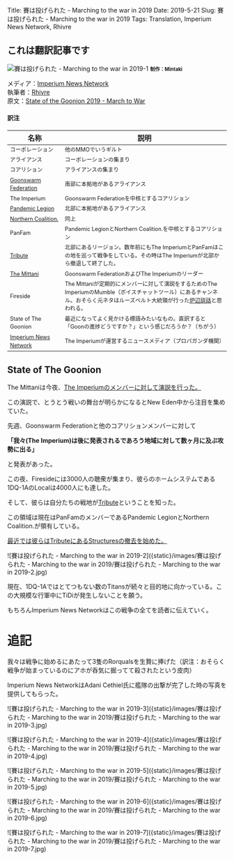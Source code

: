 Title: 賽は投げられた - Marching to the war in 2019
Date: 2019-5-21
Slug: 賽は投げられた - Marching to the war in 2019
Tags: Translation, Imperium News Network, Rhivre

## これは翻訳記事です

<img class="center" style="margin-bottom: 0px" src="{static}/images/賽は投げられた - Marching to the war in 2019/賽は投げられた - Marching to the war in 2019-1.jpg" alt="賽は投げられた - Marching to the war in 2019-1">
<b style="font-size: 80%">制作：Mintaki</b>

メディア：[Imperium News Network](https://imperium.news/)  
執筆者：[Rhivre](https://imperium.news/author/rhivre/)  
原文：[State of the Goonion 2019 - March to War](https://imperium.news/state-of-the-goonion-2019-march-to-war/)

#### 訳注
| 名称 | 説明 |
| ---- | ---- |
| コーポレーション | 他のMMOでいうギルト |
| アライアンス | コーポレーションの集まり |
| コアリション | アライアンスの集まり |
| [Goonswarm Federation](http://evemaps.dotlan.net/alliance/Goonswarm_Federation) | 南部に本拠地があるアライアンス |
| The Imperium | Goonswarm Federationを中核とするコアリション |
| [Pandemic Legion](http://evemaps.dotlan.net/alliance/Pandemic_Legion) | 北部に本拠地があるアライアンス |
| [Northern Coalition.](http://evemaps.dotlan.net/alliance/Northern_Coalition.) | 同上 |
| PanFam | Pandemic LegionとNorthern Coalition.を中核とするコアリション |
| [Tribute](http://evemaps.dotlan.net/map/Tribute#sov) | 北部にあるリージョン。数年前にもThe ImperiumとPanFamはこの地を巡って戦争をしている。その時はThe Imperiumが北部から撤退して終了した。 |
| [The Mittani](https://zkillboard.com/character/443630591/) | Goonswarm FederationおよびThe Imperiumのリーダー |
| Fireside | The Mittaniが定期的にメンバーに対して演説をするためのThe ImperiumのMumble（ボイスチャットツール）にあるチャンネル。おそらく元ネタはルーズベルト大統領が行った[炉辺談話](https://kotobank.jp/word/%E7%82%89%E8%BE%BA%E8%AB%87%E8%A9%B1-153330)と思われる。 |
| State of The Goonion | 最近になってよく見かける標語みたいなもの。直訳すると「Goonの進捗どうですか？」という感じだろうか？（ちがう） |
| [Imperium News Network](https://imperium.news/) | The Imperiumが運営するニュースメディア（プロパガンダ機関） |

## State of The Goonion
The Mittaniは今夜、[The Imperiumのメンバーに対して演説を行った。](https://www.mixcloud.com/traeumerftw/state-of-the-goonion-2019-05-18/)

この演説で、とうとう戦いの舞台が明らかになるとNew Eden中から注目を集めていた。

先週、Goonswarm Federationと他のコアリションメンバーに対して

<b>「我々(The Imperium)は後に発表されるであろう地域に対して数ヶ月に及ぶ攻勢に出る」</b>

と発表があった。

この夜、Firesideには3000人の聴衆が集まり、彼らのホームシステムである1DQ-1AのLocalは4000人にも達した。

そして、彼らは自分たちの戦地が[Tribute](http://evemaps.dotlan.net/map/Tribute#sov)ということを知った。

この領域は現在はPanFamのメンバーであるPandemic LegionとNorthern Coalition.が領有している。

[最近では彼らはTributeにあるStructuresの撤去を始めた。](https://imperium.news/prelude-to-war-panfam-begins-evaccing-tribute/)

![賽は投げられた - Marching to the war in 2019-2]({static}/images/賽は投げられた - Marching to the war in 2019/賽は投げられた - Marching to the war in 2019-2.jpg)

現在、1DQ-1Aではとてつもない数のTitansが続々と目的地に向かっている。この大規模な行軍中にTiDiが発生しないことを願う。

もちろんImperium News Networkはこの戦争の全てを読者に伝えていく。

# 追記

我々は戦争に始めるにあたって3隻のRorqualsを生贄に捧げた（訳注：おそらく戦争が始まっているのにアホが呑気に掘ってて殺されたという皮肉）

Imperium News NetworkはAdani Cethiel氏に艦隊の出撃が完了した時の写真を提供してもらった。

![賽は投げられた - Marching to the war in 2019-3]({static}/images/賽は投げられた - Marching to the war in 2019/賽は投げられた - Marching to the war in 2019-3.jpg)

![賽は投げられた - Marching to the war in 2019-4]({static}/images/賽は投げられた - Marching to the war in 2019/賽は投げられた - Marching to the war in 2019-4.jpg)

![賽は投げられた - Marching to the war in 2019-5]({static}/images/賽は投げられた - Marching to the war in 2019/賽は投げられた - Marching to the war in 2019-5.jpg)

![賽は投げられた - Marching to the war in 2019-6]({static}/images/賽は投げられた - Marching to the war in 2019/賽は投げられた - Marching to the war in 2019-6.jpg)

![賽は投げられた - Marching to the war in 2019-7]({static}/images/賽は投げられた - Marching to the war in 2019/賽は投げられた - Marching to the war in 2019-7.jpg)




<style>
table th { text-align: center; }
table td {
  font-size: calc(60% + 0.3vw);
  line-height: 1.5em;
}
table td:nth-child(1) { width: 25%; }
table td:nth-child(2) { width: 75%; }
</style>

